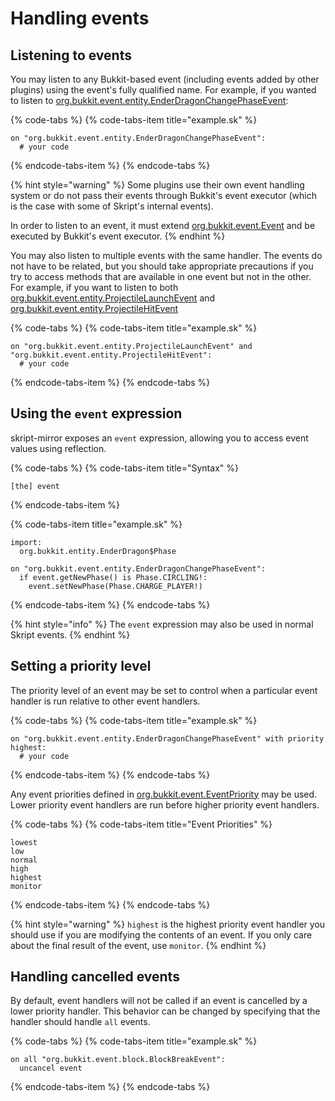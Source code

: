 # Handling events

## Listening to events

You may listen to any Bukkit-based event \(including events added by other plugins\) using the event's fully qualified name. For example, if you wanted to listen to [org.bukkit.event.entity.EnderDragonChangePhaseEvent](https://hub.spigotmc.org/javadocs/bukkit/org/bukkit/event/entity/EnderDragonChangePhaseEvent.html):

{% code-tabs %}
{% code-tabs-item title="example.sk" %}
```text
on "org.bukkit.event.entity.EnderDragonChangePhaseEvent":
  # your code
```
{% endcode-tabs-item %}
{% endcode-tabs %}

{% hint style="warning" %}
Some plugins use their own event handling system or do not pass their events through Bukkit's event executor \(which is the case with some of Skript's internal events\).

In order to listen to an event, it must extend [org.bukkit.event.Event](https://hub.spigotmc.org/javadocs/bukkit/org/bukkit/event/Event.html) and be executed by Bukkit's event executor.
{% endhint %}

You may also listen to multiple events with the same handler. The events do not have to be related, but you should take appropriate precautions if you try to access methods that are available in one event but not in the other. For example, if you want to listen to both [org.bukkit.event.entity.ProjectileLaunchEvent](https://hub.spigotmc.org/javadocs/bukkit/org/bukkit/event/entity/ProjectileLaunchEvent.html) and [org.bukkit.event.entity.ProjectileHitEvent](https://hub.spigotmc.org/javadocs/bukkit/org/bukkit/event/entity/ProjectileHitEvent.html)

{% code-tabs %}
{% code-tabs-item title="example.sk" %}
```text
on "org.bukkit.event.entity.ProjectileLaunchEvent" and "org.bukkit.event.entity.ProjectileHitEvent":
  # your code
```
{% endcode-tabs-item %}
{% endcode-tabs %}

## Using the `event` expression

skript-mirror exposes an `event` expression, allowing you to access event values using reflection.

{% code-tabs %}
{% code-tabs-item title="Syntax" %}
```text
[the] event
```
{% endcode-tabs-item %}

{% code-tabs-item title="example.sk" %}
```
import:
  org.bukkit.entity.EnderDragon$Phase
 
on "org.bukkit.event.entity.EnderDragonChangePhaseEvent":
  if event.getNewPhase() is Phase.CIRCLING!:
    event.setNewPhase(Phase.CHARGE_PLAYER!)
```
{% endcode-tabs-item %}
{% endcode-tabs %}

{% hint style="info" %}
The `event` expression may also be used in normal Skript events.
{% endhint %}

## Setting a priority level

The priority level of an event may be set to control when a particular event handler is run relative to other event handlers.

{% code-tabs %}
{% code-tabs-item title="example.sk" %}
```text
on "org.bukkit.event.entity.EnderDragonChangePhaseEvent" with priority highest:
  # your code
```
{% endcode-tabs-item %}
{% endcode-tabs %}

Any event priorities defined in [org.bukkit.event.EventPriority](https://hub.spigotmc.org/javadocs/bukkit/org/bukkit/event/EventPriority.html) may be used. Lower priority event handlers are run before higher priority event handlers.

{% code-tabs %}
{% code-tabs-item title="Event Priorities" %}
```text
lowest
low
normal
high
highest
monitor
```
{% endcode-tabs-item %}
{% endcode-tabs %}

{% hint style="warning" %}
`highest` is the highest priority event handler you should use if you are modifying the contents of an event. If you only care about the final result of the event, use `monitor`.
{% endhint %}

## Handling cancelled events

By default, event handlers will not be called if an event is cancelled by a lower priority handler. This behavior can be changed by specifying that the handler should handle `all`  events.

{% code-tabs %}
{% code-tabs-item title="example.sk" %}
```text
on all "org.bukkit.event.block.BlockBreakEvent":
  uncancel event
```
{% endcode-tabs-item %}
{% endcode-tabs %}

